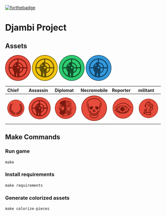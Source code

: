 [![forthebadge](https://forthebadge.com/images/badges/made-with-python.svg)](https://forthebadge.com)
# Djambi Project

## Assets

<img src="./assets/pieces/red/assassin.svg">
<img src="./assets/pieces/yellow/assassin.svg">
<img src="./assets/pieces/green/assassin.svg">
<img src="./assets/pieces/blue/assassin.svg">

| Chief                                     | Assassin | Diplomat | Necromobile| Reporter                                     | militant | 
|:------------------------------------------|:---------|:---------|:------------|:---------|:---------------------------------------------|
| <img src="./assets/pieces/red/chief.svg"> | <img src="./assets/pieces/red/assassin.svg">|<img src="./assets/pieces/red/diplomat.svg">| <img src="./assets/pieces/red/necromobile.svg">| <img src="./assets/pieces/red/reporter.svg">|  <img src="./assets/pieces/red/militant.svg">         | 



## Make Commands

### Run game

```shell
make
```

### Install requirements 

```shell
make requirements
```

### Generate colorized assets 

```shell
make colorize-pieces 
```
